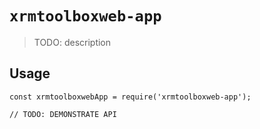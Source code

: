 # `xrmtoolboxweb-app`

> TODO: description

## Usage

```
const xrmtoolboxwebApp = require('xrmtoolboxweb-app');

// TODO: DEMONSTRATE API
```
